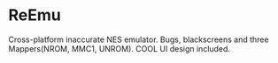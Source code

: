 # ReEmu
Cross-platform inaccurate NES emulator.
Bugs, blackscreens and three Mappers(NROM, MMC1, UNROM).
COOL UI design included.
